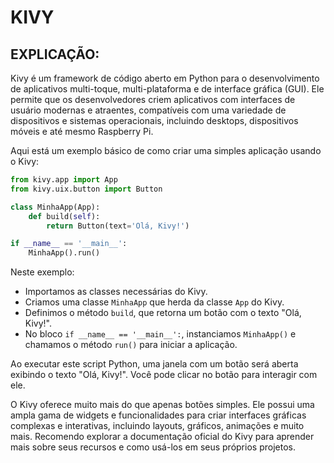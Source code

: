 # KIVY
## EXPLICAÇÃO:
Kivy é um framework de código aberto em Python para o desenvolvimento de aplicativos multi-toque, multi-plataforma e de interface gráfica (GUI). Ele permite que os desenvolvedores criem aplicativos com interfaces de usuário modernas e atraentes, compatíveis com uma variedade de dispositivos e sistemas operacionais, incluindo desktops, dispositivos móveis e até mesmo Raspberry Pi.

Aqui está um exemplo básico de como criar uma simples aplicação usando o Kivy:

```python
from kivy.app import App
from kivy.uix.button import Button

class MinhaApp(App):
    def build(self):
        return Button(text='Olá, Kivy!')

if __name__ == '__main__':
    MinhaApp().run()
```

Neste exemplo:

- Importamos as classes necessárias do Kivy.
- Criamos uma classe `MinhaApp` que herda da classe `App` do Kivy.
- Definimos o método `build`, que retorna um botão com o texto "Olá, Kivy!".
- No bloco `if __name__ == '__main__':`, instanciamos `MinhaApp()` e chamamos o método `run()` para iniciar a aplicação.

Ao executar este script Python, uma janela com um botão será aberta exibindo o texto "Olá, Kivy!". Você pode clicar no botão para interagir com ele.

O Kivy oferece muito mais do que apenas botões simples. Ele possui uma ampla gama de widgets e funcionalidades para criar interfaces gráficas complexas e interativas, incluindo layouts, gráficos, animações e muito mais. Recomendo explorar a documentação oficial do Kivy para aprender mais sobre seus recursos e como usá-los em seus próprios projetos.
